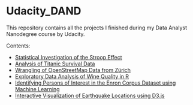 # Udacity_DAND

This repository contains all the projects I finished during my Data Analyst Nanodegree course by Udacity.

Contents:

* [Statistical Investigation of the Stroop Effect](/DAND_p1)
* [Analysis of Titanic Survival Data](/DAND_p2)
* [Wrangling of OpenStreetMap Data from Zürich](/DAND_p3)
* [Exploratory Data Analysis of Wine Quality in R](/DAND_p4)
* [Identifying Persons of Interest in the Enron Corpus Dataset using Machine Learning](/DAND_p5)
* [Interactive Visualization of Earthquake Locations using D3.js](/DAND_p6)
